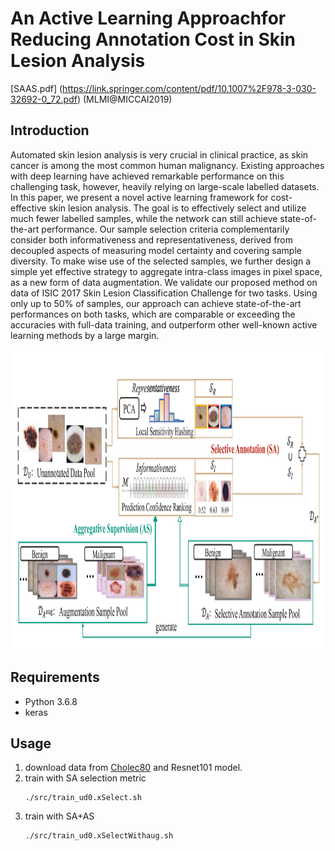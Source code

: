 # An Active Learning Approachfor Reducing Annotation Cost in Skin Lesion Analysis
[SAAS.pdf] (https://link.springer.com/content/pdf/10.1007%2F978-3-030-32692-0_72.pdf) (MLMI@MICCAI2019)
## Introduction
Automated skin lesion analysis is very crucial in clinical practice, as skin cancer is among the most common human malignancy. Existing approaches with deep learning have achieved remarkable performance on this challenging task, however, heavily relying on large-scale labelled datasets. In this paper, we present a novel active learning framework for cost-effective skin lesion analysis. The goal is to effectively select and utilize much fewer labelled samples, while the network can still achieve state-of-the-art performance. Our sample selection criteria complementarily consider both informativeness and representativeness, derived from decoupled aspects of measuring model certainty and covering sample diversity. To make wise use of the selected samples, we further design a simple yet effective strategy to aggregate intra-class images in pixel space, as a new form of data augmentation. We validate our proposed method on data of ISIC 2017 Skin Lesion Classification Challenge for two tasks. Using only up to 50% of samples, our approach can achieve state-of-the-art performances on both tasks, which are comparable or exceeding the accuracies with full-data training, and outperform other well-known active learning methods by a large margin.
<td><img src="Screenshot from 2020-07-17 04-17-00.png" width=960 height=480></td>

## Requirements
- Python 3.6.8
- keras 
## Usage
1.  download data from [Cholec80](http://camma.u-strasbg.fr/datasets) and Resnet101 model.
2.  train with SA selection metric
    ```
    ./src/train_ud0.xSelect.sh 
    ```
3.  train with SA+AS 
    ```
    ./src/train_ud0.xSelectWithaug.sh 
    ```
